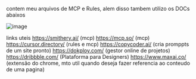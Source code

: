 contem meu arquivos de MCP e Rules, alem disso tambem utilizo os DOCs abaixos

![image](https://github.com/user-attachments/assets/42509f03-155a-493b-8e7d-6de776b09ce4)


links uteis
https://smithery.ai/ (mcp)
https://mcp.so/ (mcp)
https://cursor.directory/ (rules e mcp)
https://copycoder.ai/ (cria promppts de um site pronto)
https://dokploy.com/ (gestor online de projetos)
https://dribbble.com/ (Plataforma para Designers)
https://www.maxai.co/ (extensão do chrome, mto util quando deseja fazer referencia ao conteudo de uma pagina)
